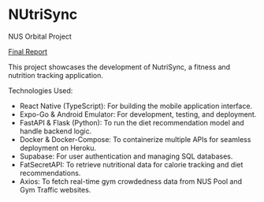 # NUtriSync

NUS Orbital Project 

[Final Report](https://docs.google.com/document/d/1FRf3A0Skvn0mip7sL25c2SJGU1BjRECCW_7y1wJMBKk/edit?usp=drive_link)

This project showcases the development of NutriSync, a fitness and nutrition tracking application.

Technologies Used:
- React Native (TypeScript): For building the mobile application interface.
- Expo-Go & Android Emulator: For development, testing, and deployment.
- FastAPI & Flask (Python): To run the diet recommendation model and handle backend logic.
- Docker & Docker-Compose: To containerize multiple APIs for seamless deployment on Heroku.
- Supabase: For user authentication and managing SQL databases.
- FatSecretAPI: To retrieve nutritional data for calorie tracking and diet recommendations.
- Axios: To fetch real-time gym crowdedness data from NUS Pool and Gym Traffic websites.
